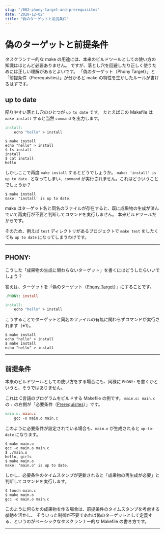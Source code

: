 ```yaml
---
slug: "/002-phony-target-and-prerequisites"
date: "2020-12-02"
title: "偽のターゲットと前提条件"
---
```


# 偽のターゲットと前提条件

タスクランナー的な make の用途には、本来のビルドツールとしての使い方の知識はほとんど必要ありません。
ですが、落とし穴を回避したり正しく使うためには正しい理解があるとよいです。
「偽のターゲット（Phony Target）」と「前提条件（Prerequisites）」が分かると make の特性を生かしたルールが書けるはずです。

## up to date

陥りやすい落とし穴のひとつが `up to date` です。
たとえばこの Makefile は `make install` すると当然 `command` を出力します。
```makefile
install:
	echo "hello" > install
```
```shell
$ make install
echo "hello" > install
$ ls install
install
$ cat install
hello
```

しかしここで再度 `make install` するとどうでしょうか。
`make: 'install' is up to date.` となってしまい、`command` が実行されません。これはどういうことでしょうか？
```shell
$ make install
make: 'install' is up to date.
```

make はターゲット名と同名のファイルが存在すると、既に成果物の生成が済んでいて再実行が不要と判断してコマンドを実行しません。
本来ビルドツールだからです。

そのため、例えば `test` ディレクトリがあるプロジェクトで `make test` をしたくても `up to date` になってしまうわけです。

---


## PHONY:

こうした「成果物の生成に関わらないターゲット」を書くにはどうしたらいいでしょう？

答えは、ターゲットを「偽のターゲット（[Phony Target](https://www.gnu.org/software/make/manual/html_node/Phony-Targets.html)）」にすることです。
```makefile
.PHONY: install

install:
	echo "hello" > install
```

こうすることでターゲットと同名のファイルの有無に関わらずコマンドが実行されます（※1）。
```shell
$ make install
echo "hello" > install
$ make install
echo "hello" > install
```

---

## 前提条件

本来のビルドツールとしての使い方をする場合にも、同様に `PHONY:` を書くかというと、そうではありません。

これは C言語のプログラムをビルドする Makefile の例です。
`main.o: main.c` の `:` の右側が「必要条件（[Prerequisites](https://www.gnu.org/software/make/manual/html_node/Automatic-Prerequisites.html)）」です。
```makefile
main.o: main.c
	gcc -o main.o main.c
```

このように必要条件が設定されている場合も、`main.o` が生成されると `up-to-date` になります。
```shell
$ make main.o
gcc -o main.o main.c
$ ./main.o
hello, girls
$ make main.o
make: 'main.o' is up to date.
```

しかし、必要条件のタイムスタンプが更新されると「成果物の再生成が必要」と判断してコマンドを実行します。
```shell
$ touch main.c
$ make main.o
gcc -o main.o main.c
```

このように何らかの成果物を作る場合は、前提条件のタイムスタンプを考慮する挙動を活かし、
そういった制御が不要であれば偽のターゲットとして定義する、というのがベーシックなタスクランナー的な Makefile の書き方です。

---

<!--
※1. `.PHONY:` には複数のターゲットがスペース区切りで書けます。
```makefile
.PHONY: install test
```

また、複数行書くとスペース区切りのリストに要素を追加する挙動になるためこうも書けます。
```makefile
.PHONY: install
.PHONY: test
```

どこに書いてもいいのでターゲットごとにまとめることも出来ます。
```makefile
.PHONY: install
install:
	...

.PHONY: test
test:
	...
```
-->